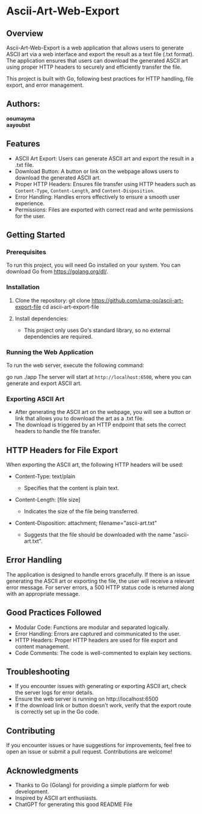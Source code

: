 Ascii-Art-Web-Export
====================

Overview
--------
Ascii-Art-Web-Export is a web application that allows users to generate ASCII art via a web interface and export the result as a text file (.txt format). The application ensures that users can download the generated ASCII art using proper HTTP headers to securely and efficiently transfer the file.

This project is built with Go, following best practices for HTTP handling, file export, and error management.


## Authors:
  **ooumayma**\
  **aayoubst**
  

Features
--------
- ASCII Art Export: Users can generate ASCII art and export the result in a .txt file.
- Download Button: A button or link on the webpage allows users to download the generated ASCII art.
- Proper HTTP Headers: Ensures file transfer using HTTP headers such as `Content-Type`, `Content-Length`, and `Content-Disposition`.
- Error Handling: Handles errors effectively to ensure a smooth user experience.
- Permissions: Files are exported with correct read and write permissions for the user.

Getting Started
---------------
### Prerequisites
To run this project, you will need Go installed on your system. You can download Go from https://golang.org/dl/.

### Installation
1. Clone the repository:
   git clone https://github.com/uma-oo/ascii-art-export-file
   cd ascii-art-export-file

2. Install dependencies:
   - This project only uses Go's standard library, so no external dependencies are required.

### Running the Web Application
To run the web server, execute the following command:

   go run ./app
The server will start at `http://localhost:6500`, where you can generate and export ASCII art.

### Exporting ASCII Art
- After generating the ASCII art on the webpage, you will see a button or link that allows you to download the art as a .txt file.
- The download is triggered by an HTTP endpoint that sets the correct headers to handle the file transfer.

HTTP Headers for File Export
-----------------------------
When exporting the ASCII art, the following HTTP headers will be used:

- Content-Type: text/plain
  - Specifies that the content is plain text.
  
- Content-Length: [file size]
  - Indicates the size of the file being transferred.

- Content-Disposition: attachment; filename="ascii-art.txt"
  - Suggests that the file should be downloaded with the name "ascii-art.txt".

Error Handling
--------------
The application is designed to handle errors gracefully. If there is an issue generating the ASCII art or exporting the file, the user will receive a relevant error message. For server errors, a 500 HTTP status code is returned along with an appropriate message.


Good Practices Followed
------------------------
- Modular Code: Functions are modular and separated logically.
- Error Handling: Errors are captured and communicated to the user.
- HTTP Headers: Proper HTTP headers are used for file export and content management.
- Code Comments: The code is well-commented to explain key sections.

Troubleshooting
---------------
- If you encounter issues with generating or exporting ASCII art, check the server logs for error details.
- Ensure the web server is running on http://localhost:6500
- If the download link or button doesn't work, verify that the export route is correctly set up in the Go code.



Contributing
------------
If you encounter issues or have suggestions for improvements, feel free to open an issue or submit a pull request. Contributions are welcome!

Acknowledgments
---------------
- Thanks to Go (Golang) for providing a simple platform for web development.
- Inspired by ASCII art enthusiasts.
- ChatGPT for generating this good README File
